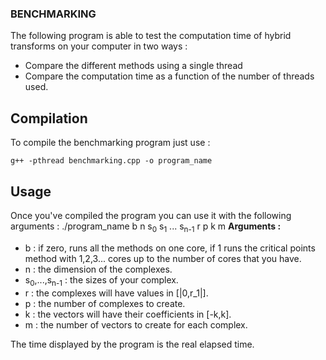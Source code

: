 ### **BENCHMARKING**

The following program is able to test the computation time of hybrid transforms on your computer in two ways :
- Compare the different methods using a single thread
- Compare the computation time as a function of the number of threads used.

## **Compilation**
To compile the benchmarking program just use :
```
g++ -pthread benchmarking.cpp -o program_name
```

## **Usage**
Once you've compiled the program you can use it with the following arguments :
./program_name b n s<sub>0</sub> s<sub>1</sub> ... s<sub>n-1</sub> r p k m 
**Arguments :**
- b : if zero, runs all the methods on one core, if 1 runs the critical points method with 1,2,3... cores up to the number of cores that you have.
- n : the dimension of the complexes.
- s<sub>0</sub>,...,s<sub>n-1</sub> : the sizes of your complex.
- r : the complexes will have values in [|0,r_1|].
- p : the number of complexes to create. 
- k : the vectors will have their coefficients in [-k,k].
- m : the number of vectors to create for each complex.


The time displayed by the program is the real elapsed time.
